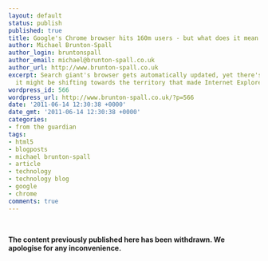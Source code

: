 ```yaml
---
layout: default
status: publish
published: true
title: Google's Chrome browser hits 160m users - but what does it mean for the web?
author: Michael Brunton-Spall
author_login: bruntonspall
author_email: michael@brunton-spall.co.uk
author_url: http://www.brunton-spall.co.uk
excerpt: Search giant's browser gets automatically updated, yet there's a hint that
  it might be shifting towards the territory that made Internet Explorer so divisive
wordpress_id: 566
wordpress_url: http://www.brunton-spall.co.uk/?p=566
date: '2011-06-14 12:30:38 +0000'
date_gmt: '2011-06-14 12:30:38 +0000'
categories:
- from the guardian
tags:
- html5
- blogposts
- michael brunton-spall
- article
- technology
- technology blog
- google
- chrome
comments: true
---
```

&nbsp;

<!-- GUARDIAN WATERMARK -->
<strong>The content previously published here has been withdrawn.  We apologise for any inconvenience.</strong>

<!-- END GUARDIAN WATERMARK -->

